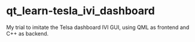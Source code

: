 # qt_learn-tesla_ivi_dashboard
My trial to imitate the Telsa dashboard IVI GUI, using QML as frontend and C++ as backend.
